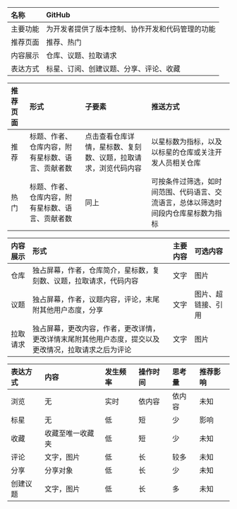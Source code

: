| 名称  | GitHub |
|  :----  | :----  |
| 主要功能 | 为开发者提供了版本控制、协作开发和代码管理的功能 |
| 推荐页面 | 推荐、热门 |
| 内容展示 | 仓库、议题、拉取请求|
| 表达方式 | 标星、订阅、创建议题、分享、评论、收藏|

| 推荐页面  | 形式 | 子要素 | 推送方式 |
|  :----  | :---- | :---- |  :---- |
| 推荐| 标题、作者、仓库内容，附有星标数、语言、贡献者数 | 点击查看仓库详情，星标数、复刻数、议题，拉取请求，浏览代码内容 | 以星标数为指标，以及以标星的仓库或关注开发人员相关仓库 |
| 热门 | 标题、作者、仓库内容，附有星标数、语言、贡献者数| 同上 | 可按条件过筛选，如时间范围、代码语言、交流语言，总体以筛选时间段内仓库星标数为指标|


| 内容展示 | 形式 | 主要内容 | 可选内容 |
|  :----  | :---- | :---- |  :---- |
| 仓库 | 独占屏幕，作者，仓库简介，星标数，复刻数、议题，拉取请求，代码内容| 文字 | 图片 |
| 议题 | 独占屏幕，作者，议题内容，评论，末尾附其他用户态度，分享| 文字 | 图片、超链接、引用 |
| 拉取请求 | 独占屏幕，更改内容，作者，更改详情，更改详情末尾附其他用户态度，提交以及更改情况，拉取请求之后为评论| 文字 | 图片 |


| 表达方式 | 内容 | 发生频率 | 操作时间  | 思考量 | 推荐影响 |
|  :----  | :---- | :---- |  :---- |  :---- |  :---- |
| 浏览 | 无 | 实时 | 依内容 | 依内容 | 未知 |
| 标星 | 无 | 低 | 短 | 少 | 影响 |
| 收藏 | 收藏至唯一收藏夹 | 低 | 短 | 少 | 未知 |
| 评论 | 文字，图片 | 低 | 长 | 较多 | 未知 |
| 分享| 分享对象 | 低 | 长 | 少 | 未知 |
| 创建议题 | 文字，图片 | 低 | 长 | 多 | 未知 |
